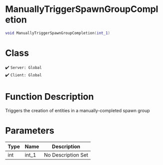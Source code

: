 # ManuallyTriggerSpawnGroupCompletion
```lua
void ManuallyTriggerSpawnGroupCompletion(int_1)
```
# Class
✔️ `Server: Global`  
✔️ `Client: Global`  

# Function Description
Triggers the creation of entities in a manually-completed spawn group
# Parameters
Type|Name|Description
--|--|--
int|int_1|No Description Set
